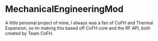 MechanicalEngineeringMod
========================

A little personal project of mine, I always was a fan of CoFH and Thermal Expansion, so Im making this based off CoFH core and the RF API, both created by Team CoFH.
